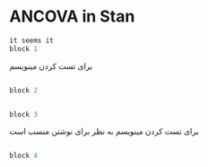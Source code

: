 # ANCOVA in Stan

```r
it seems it
block 1

```

برای تست کردن مینویسم

```python

block 2

```

```r

block 3

```

برای تست کردن مینویسم به نظر برای نوشتن منسب است

```python

block 4

```
